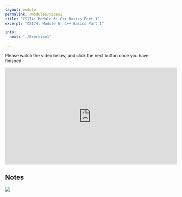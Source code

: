 ```yaml
---
layout: module
permalink: /Module6/Video1
title: "CS174: Module 6: C++ Basics Part 1"
excerpt: "CS174: Module 6: C++ Basics Part 1"

info:
  next: "./Exercise1"
  
---
```


Please watch the video below, and click the next button once you have finished

<iframe width="560" height="315" src="https://www.youtube.com/embed/1AjUvygA44A" frameborder="0" allow="accelerometer; autoplay; clipboard-write; encrypted-media; gyroscope; picture-in-picture" allowfullscreen></iframe>

<h2>Notes</h2>
<img src = "../images/Module6Notes.png">